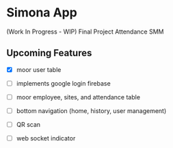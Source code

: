 # Simona App
(Work In Progress - WIP)
Final Project Attendance SMM


## Upcoming Features

- [x] moor user table
- [ ] implements google login firebase
- [ ] moor employee, sites, and attendance table
- [ ] bottom navigation (home, history, user management)
- [ ] QR scan
- [ ] web socket indicator

